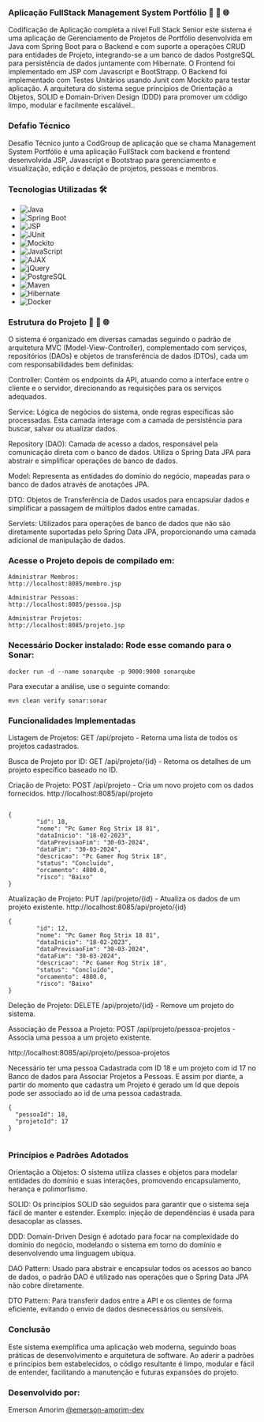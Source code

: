 ### Aplicação FullStack Management System Portfólio 🚀 🔄 🌐

Codificação de Aplicação completa a nível Full Stack Senior este sistema é uma aplicação de Gerenciamento de Projetos de Portfólio desenvolvida em Java com Spring Boot para o Backend e com suporte a operações CRUD para entidades de Projeto, integrando-se a um banco de dados PostgreSQL para persistência de dados juntamente com Hibernate. O Frontend foi implementado em JSP com Javascript e BootStrapp. O Backend foi implementado com Testes Unitários usando Junit com Mockito para testar aplicação. A arquitetura do sistema segue princípios de Orientação a Objetos, SOLID e Domain-Driven Design (DDD) para promover um código limpo, modular e facilmente escalável..


### Defafio Técnico

Desafio Técnico junto a CodGroup de aplicação  que se chama Management System Portfólio é uma aplicação FullStack com backend e frontend desenvolvida JSP, Javascript e Bootstrap para gerenciamento e visualização, edição e delação de projetos, pessoas e membros.

### Tecnologias Utilizadas 🛠️

- ![Java](https://img.shields.io/badge/-Java-007396?style=for-the-badge&logo=java&logoColor=white)
- ![Spring Boot](https://img.shields.io/badge/-Spring%20Boot-6DB33F?style=for-the-badge&logo=spring-boot&logoColor=white)
- ![JSP](https://img.shields.io/badge/-JSP-007ACC?style=for-the-badge&logo=java&logoColor=white)
- ![JUnit](https://img.shields.io/badge/-JUnit-25A162?style=for-the-badge&logo=junit5&logoColor=white)
- ![Mockito](https://img.shields.io/badge/-Mockito-239120?style=for-the-badge&logo=mockito&logoColor=white)
- ![JavaScript](https://img.shields.io/badge/-JavaScript-F7DF1E?style=for-the-badge&logo=javascript&logoColor=black)
- ![AJAX](https://img.shields.io/badge/-AJAX-007ACC?style=for-the-badge&logo=ajax&logoColor=white)
- ![jQuery](https://img.shields.io/badge/-jQuery-0769AD?style=for-the-badge&logo=jquery&logoColor=white)
- ![PostgreSQL](https://img.shields.io/badge/-PostgreSQL-4169E1?style=for-the-badge&logo=postgresql&logoColor=white)
- ![Maven](https://img.shields.io/badge/-Maven-C71A36?style=for-the-badge&logo=apache-maven&logoColor=white)
- ![Hibernate](https://img.shields.io/badge/-Hibernate-59666C?style=for-the-badge&logo=hibernate&logoColor=white)
- ![Docker](https://img.shields.io/badge/-Docker-2496ED?style=for-the-badge&logo=docker&logoColor=white)


### Estrutura do Projeto 🚀 🔄 🌐

O sistema é organizado em diversas camadas seguindo o padrão de arquitetura MVC (Model-View-Controller), complementado com serviços, repositórios (DAOs) e objetos de transferência de dados (DTOs), cada um com responsabilidades bem definidas:

Controller: Contém os endpoints da API, atuando como a interface entre o cliente e o servidor, direcionando as requisições para os serviços adequados.

Service: Lógica de negócios do sistema, onde regras específicas são processadas. Esta camada interage com a camada de persistência para buscar, salvar ou atualizar dados.

Repository (DAO): Camada de acesso a dados, responsável pela comunicação direta com o banco de dados. Utiliza o Spring Data JPA para abstrair e simplificar operações de banco de dados.

Model: Representa as entidades do domínio do negócio, mapeadas para o banco de dados através de anotações JPA.

DTO: Objetos de Transferência de Dados usados para encapsular dados e simplificar a passagem de múltiplos dados entre camadas.

Servlets: Utilizados para operações de banco de dados que não são diretamente suportadas pelo Spring Data JPA, proporcionando uma camada adicional de manipulação de dados.

### Acesse o Projeto depois de compilado em:
```
Administrar Membros:
http://localhost:8085/membro.jsp
```
```
Administrar Pessoas:
http://localhost:8085/pessoa.jsp
```
```
Administrar Projetos:
http://localhost:8085/projeto.jsp
```

### Necessário Docker instalado: Rode esse comando para o Sonar:
```
docker run -d --name sonarqube -p 9000:9000 sonarqube
```

Para executar a análise, use o seguinte comando:
```
mvn clean verify sonar:sonar

```
### Funcionalidades Implementadas
Listagem de Projetos: GET /api/projeto - Retorna uma lista de todos os projetos cadastrados.

Busca de Projeto por ID: GET /api/projeto/{id} - Retorna os detalhes de um projeto específico baseado no ID.

Criação de Projeto: POST /api/projeto - Cria um novo projeto com os dados fornecidos.
http://localhost:8085/api/projeto
```

{
        "id": 18,
        "nome": "Pc Gamer Rog Strix 18 81",
        "dataInicio": "18-02-2023",
        "dataPrevisaoFim": "30-03-2024",
        "dataFim": "30-03-2024",
        "descricao": "Pc Gamer Rog Strix 18",
        "status": "Concluído",
        "orcamento": 4800.0,
        "risco": "Baixo"
}
```

Atualização de Projeto: PUT /api/projeto/{id} - Atualiza os dados de um projeto existente.
http://localhost:8085/api/projeto/{id}
```
{
        "id": 12,
        "nome": "Pc Gamer Rog Strix 18 81",
        "dataInicio": "18-02-2023",
        "dataPrevisaoFim": "30-03-2024",
        "dataFim": "30-03-2024",
        "descricao": "Pc Gamer Rog Strix 18",
        "status": "Concluído",
        "orcamento": 4800.0,
        "risco": "Baixo"
}
```
Deleção de Projeto: DELETE /api/projeto/{id} - Remove um projeto do sistema.

Associação de Pessoa a Projeto: POST /api/projeto/pessoa-projetos - Associa uma pessoa a um projeto existente.

http://localhost:8085/api/projeto/pessoa-projetos

Necessário ter uma pessoa Cadastrada com ID 18 e um projeto com id 17 no Banco de dados para Associar Projetos a Pessoas. E assim por diante, a partir do momento que cadastra um Projeto é gerado um Id que depois pode ser associado
ao id de uma pessoa cadastrada.
```
{
  "pessoaId": 18,
  "projetoId": 17
}


```
### Princípios e Padrões Adotados
Orientação a Objetos: O sistema utiliza classes e objetos para modelar entidades do domínio e suas interações, promovendo encapsulamento, herança e polimorfismo.

SOLID: Os princípios SOLID são seguidos para garantir que o sistema seja fácil de manter e estender. Exemplo: injeção de dependências é usada para desacoplar as classes.

DDD: Domain-Driven Design é adotado para focar na complexidade do domínio do negócio, modelando o sistema em torno do domínio e desenvolvendo uma linguagem ubíqua.

DAO Pattern: Usado para abstrair e encapsular todos os acessos ao banco de dados, o padrão DAO é utilizado nas operações que o Spring Data JPA não cobre diretamente.

DTO Pattern: Para transferir dados entre a API e os clientes de forma eficiente, evitando o envio de dados desnecessários ou sensíveis.

### Conclusão
Este sistema exemplifica uma aplicação web moderna, seguindo boas práticas de desenvolvimento e arquitetura de software. Ao aderir a padrões e princípios bem estabelecidos, o código resultante é limpo, modular e fácil de entender, facilitando a manutenção e futuras expansões do projeto.



### Desenvolvido por:
Emerson Amorim [@emerson-amorim-dev](https://www.linkedin.com/in/emerson-amorim-dev/)

